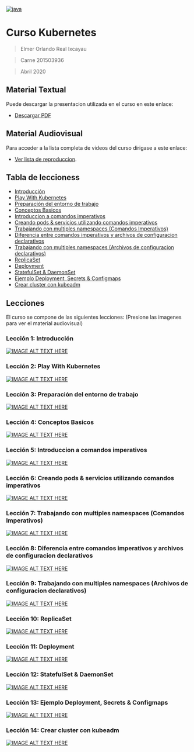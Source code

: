 <a href="#"><img src="https://encrypted-tbn0.gstatic.com/images?q=tbn%3AANd9GcQHp9cavzIoijsTlLhW0xkChq8xKMvKQQLscjti6Ya8FunxYDkV&usqp=CAU" alt="java"></a>

# Curso Kubernetes

> Elmer Orlando Real Ixcayau

> Carne 201503936

> Abril 2020

## Material Textual
Puede descargar la presentacion utilizada en el curso en este enlace:
- [Descargar PDF](https://github.com/ElmerReal/Tesis-201503936/raw/master/Kubernetes/Tesis_201503936%20Curso%20Kubernetes.pdf)

## Material Audiovisual
Para acceder a la lista completa de videos del curso dirigase a este enlace:
- [Ver lista de reproduccion](https://www.youtube.com/playlist?list=PLrKKA2ApdaaAKO5WGsWwEWANYaBZZZMS1).


## Tabla de leccioness

- [Introducción](#lección-1-introducción)
- [Play With Kubernetes](#lección-2-play-with-kubernetes)
- [Preparación del entorno de trabajo](#lección-3-preparación-del-entorno-de-trabajo)
- [Conceptos Basicos](#lección-4-conceptos-basicos)
- [Introduccion a comandos imperativos](#lección-5-introduccion-a-comandos-imperativos)
- [Creando pods & servicios utilizando comandos imperativos](#lección-6-creando-pods--servicios-utilizando-comandos-imperativos)
- [Trabajando con multiples namespaces (Comandos Imperativos)](#lección-7--trabajando-con-multiples-namespaces-comandos-imperativos)
- [Diferencia entre comandos imperativos y archivos de configuracion declarativos](#lección-8--diferencia-entre-comandos-imperativos-y-archivos-de-configuracion-declarativos)
- [Trabajando con multiples namespaces (Archivos de configuracion declarativos)](#lección-9-trabajando-con-multiples-namespaces-archivos-de-configuracion-declarativos)
- [ReplicaSet](#lección-10-replicaset)
- [Deployment](#lección-11-deployment)
- [StatefulSet & DaemonSet](#lección-12-statefulset--daemonset)
- [Ejemplo Deployment, Secrets & Configmaps](#lección-13-ejemplo-deployment-secrets--configmaps)
- [Crear cluster con kubeadm](#lección-14-crear-cluster-con-kubeadm)

## Lecciones

El curso se compone de las siguientes lecciones: (Presione las imagenes para ver el material audiovisual)

### Lección 1: Introducción

   [![IMAGE ALT TEXT HERE](https://img.youtube.com/vi/bqK7RNkXOU8/0.jpg)](https://youtu.be/bqK7RNkXOU8)

### Lección 2: Play With Kubernetes

   [![IMAGE ALT TEXT HERE](https://img.youtube.com/vi/rTRAgbG9PhM/0.jpg)](https://youtu.be/rTRAgbG9PhM)

### Lección 3: Preparación del entorno de trabajo

   [![IMAGE ALT TEXT HERE](https://img.youtube.com/vi/M0vBOna5WbI/0.jpg)](https://youtu.be/M0vBOna5WbI)

### Lección 4: Conceptos Basicos

   [![IMAGE ALT TEXT HERE](https://img.youtube.com/vi/Tr3YCLe2LAI/0.jpg)](https://youtu.be/Tr3YCLe2LAI)

### Lección 5: Introduccion a comandos imperativos

   [![IMAGE ALT TEXT HERE](https://img.youtube.com/vi/1qv1dfOpDPA/0.jpg)](https://youtu.be/1qv1dfOpDPA)

### Lección 6: Creando pods & servicios utilizando comandos imperativos

   [![IMAGE ALT TEXT HERE](https://img.youtube.com/vi/SjCiR-gzKQk/0.jpg)](https://youtu.be/SjCiR-gzKQk)

### Lección 7:  Trabajando con multiples namespaces (Comandos Imperativos)

   [![IMAGE ALT TEXT HERE](https://img.youtube.com/vi/WoCh_5FrtEE/0.jpg)](https://youtu.be/WoCh_5FrtEE)

### Lección 8:  Diferencia entre comandos imperativos y archivos de configuracion declarativos

   [![IMAGE ALT TEXT HERE](https://img.youtube.com/vi/x5jGb6wgSuA/0.jpg)](https://youtu.be/x5jGb6wgSuA)

### Lección 9: Trabajando con multiples namespaces (Archivos de configuracion declarativos)

   [![IMAGE ALT TEXT HERE](https://img.youtube.com/vi/0uEo7Wbz0K0/0.jpg)](https://youtu.be/0uEo7Wbz0K0)

### Lección 10: ReplicaSet

   [![IMAGE ALT TEXT HERE](https://img.youtube.com/vi/OwJAYXTyRxk/0.jpg)](https://youtu.be/OwJAYXTyRxk)

### Lección 11: Deployment

   [![IMAGE ALT TEXT HERE](https://img.youtube.com/vi/YJemfaecq1M/0.jpg)](https://youtu.be/YJemfaecq1M)

### Lección 12: StatefulSet & DaemonSet

   [![IMAGE ALT TEXT HERE](https://img.youtube.com/vi/rIsQGRrZCos/0.jpg)](https://youtu.be/rIsQGRrZCos)

### Lección 13: Ejemplo Deployment, Secrets & Configmaps

   [![IMAGE ALT TEXT HERE](https://img.youtube.com/vi/mBds3rHBNqQ/0.jpg)](https://youtu.be/mBds3rHBNqQ)

### Lección 14: Crear cluster con kubeadm

   [![IMAGE ALT TEXT HERE](https://img.youtube.com/vi/QAl3BwwvRyk/0.jpg)](https://youtu.be/QAl3BwwvRyk)